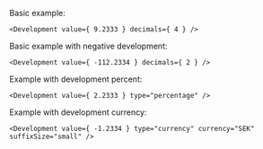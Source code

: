 Basic example:

	<Development value={ 9.2333 } decimals={ 4 } />

Basic example with negative development:

	<Development value={ -112.2334 } decimals={ 2 } />

Example with development percent:

	<Development value={ 2.2333 } type="percentage" />

Example with development currency:

	<Development value={ -1.2334 } type="currency" currency="SEK" suffixSize="small" />
